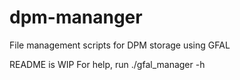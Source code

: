 # dpm-mananger
File management scripts for DPM storage using GFAL

README is WIP
For help, run ./gfal_manager -h
